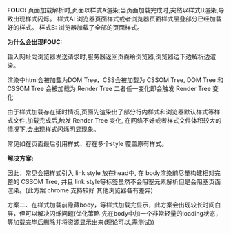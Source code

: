 **FOUC:** 
页面加载解析时,页面以样式A渲染;当页面加载完成时,突然以样式B渲染,导致出现样式闪烁。
样式A: 浏览器页面样式或者浏览器页面样式层叠部分已经加载好的样式。
样式B: 浏览器加载了全部的页面样式。

**为什么会出现FOUC:**

输入网址向浏览器发送请求时,服务器返回页面给浏览器,浏览器边下边解析边渲染。

渲染中html会被加载为DOM Tree，CSS会被加载为 CSSOM Tree, DOM Tree 和 CSSOM Tree 会被加载为 Render Tree 二者任一变化即会触发 Render Tree 变化  

由于样式加载存在延时情况,页面先渲染出了部分行内样式和浏览器默认样式等样式文件,加载完成后,触发 Render Tree 变化, 在网络不好或者样式文件体积较大的情况下,会出现样式闪烁明显现象。

常见如在页面最后引用样式、存在多个style 覆盖原有样式。

**解决方案:**

因此，常见会把样式引入 link style 放在head中, 在 body渲染前尽量构建相对完整的 CSSOM Tree, 并且 link style等标签虽然不会阻塞元素解析但是会阻塞页面渲染。(此方案 chrome 支持较好 其他浏览器各有差异)

方案二、在样式加载前隐藏body，等样式加载完显示，此方案会出现较长时间白屏，但可以解决闪烁问题(优化策略 先在body中加一个非常轻量的loading状态，等加载完毕后删除并将资源显示出来(理论可以,需测试))


